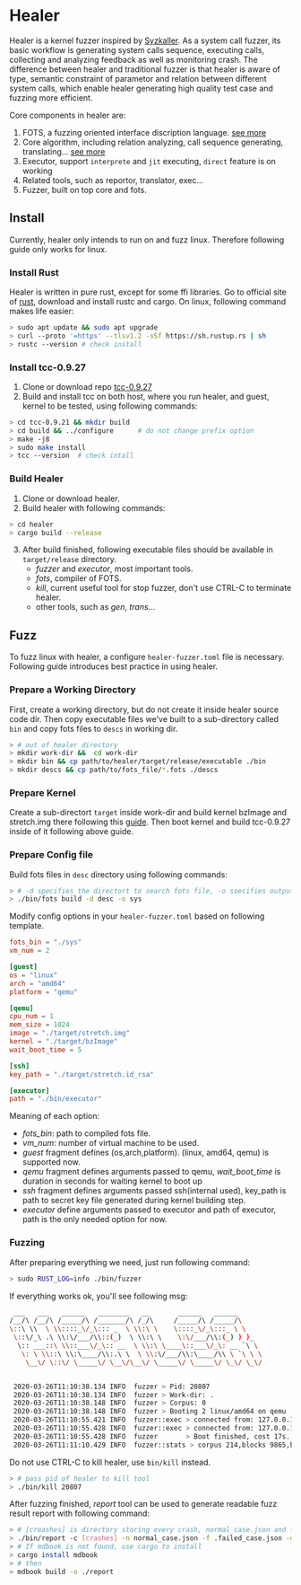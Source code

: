 # Healer
Healer is a kernel fuzzer inspired by [Syzkaller](https://github.com/google/syzkaller).
As a system call fuzzer, its basic workflow is generating system calls sequence, executing
calls, collecting and analyzing feedback as well as monitoring crash. The difference between 
healer and traditional fuzzer is that healer is aware of type, semantic constraint
of parametor and relation between different system calls, which enable healer generating high
quality test case and fuzzing more efficient.

Core components in healer are:
1. FOTS, a fuzzing oriented interface discription language. [see more](./fots/Readme.md)
2. Core algorithm, including relation analyzing, call sequence generating, translating... [see more](./core/Readme.md)
3. Executor, support `interprete` and `jit` executing, `direct` feature is on working
4. Related tools, such as reportor, translator, exec... 
5. Fuzzer, built on top core and fots.

## Install 
Currently, healer only intends to run on and fuzz linux. Therefore following guide only works for linux.

### Install Rust 
Healer is written in pure rust, except for some ffi libraries. Go to official site of [rust](https://www.rust-lang.org/),
download and install rustc and cargo.
On linux, following command makes life easier:
``` bash
> sudo apt update && sudo apt upgrade 
> curl --proto '=https' --tlsv1.2 -sSf https://sh.rustup.rs | sh
> rustc --version # check install
```

### Install tcc-0.9.27
1. Clone or download repo [tcc-0.9.27](https://github.com/TinyCC/tinycc/tree/release_0_9_27)
2. Build and install tcc on both host, where you run healer,  and guest, kernel to be tested, using following commands:
``` bash
> cd tcc-0.9.21 && mkdir build
> cd build && ../configure      # do not change prefix option
> make -j8
> sudo make install 
> tcc --version  # check intall
```

### Build Healer
1. Clone or download healer.
2. Build healer with following commands:
``` bash
> cd healer
> cargo build --release
```
3. After build finished, following executable files should be available in `target/release` directory.
    - *fuzzer* and *executor*, most important tools.
    - *fots*, compiler of FOTS.
    - *kill*, current useful tool for stop fuzzer, don't use CTRL-C to terminate healer.
    - other tools, such as *gen*, *trans*...


## Fuzz
To fuzz linux with healer, a configure `healer-fuzzer.toml` file is necessary. Following 
guide introduces best practice in using healer.

### Prepare a Working Directory
First, create a working directory, but do not create it inside healer source code dir. Then copy 
executable files we've built to a sub-directory called `bin` and copy fots files to `descs` in working dir.
``` bash
> # out of healer directory
> mkdir work-dir &&  cd work-dir
> mkdir bin && cp path/to/healer/target/release/executable ./bin
> mkdir descs && cp path/to/fots_file/*.fots ./descs
```
### Prepare Kernel
Create a sub-directort `target` inside work-dir and build kernel bzImage and stretch.img there following this [guide](https://github.com/google/syzkaller/blob/master/docs/linux/setup_ubuntu-host_qemu-vm_x86-64-kernel.md). Then boot kernel and build tcc-0.9.27 inside of it following above guide.


### Prepare Config file 
Build fots files in `desc` directory using following commands:
``` bash
> # -d specifies the directort to search fots file, -o soecifies output file.
> ./bin/fots build -d desc -o sys
````

Modify config options in your `healer-fuzzer.toml` based on following template.
``` toml
fots_bin = "./sys"
vm_num = 2

[guest]
os = "linux"
arch = "amd64"
platform = "qemu"

[qemu]
cpu_num = 1
mem_size = 1024 
image = "./target/stretch.img"
kernel = "./target/bzImage"
wait_boot_time = 5 

[ssh]
key_path = "./target/stretch.id_rsa"

[executor]
path = "./bin/executor" 
```
Meaning of each option:
- *fots_bin*: path to compiled fots file.
- *vm_num*: number of virtual machine to be used.
- *guest* fragment defines (os,arch,platform). (linux, amd64, qemu) is supported now.
- *qemu* fragment defines arguments passed to qemu, *wait_boot_time* is duration in seconds for waiting kernel to boot up  
- *ssh* fragment defines arguments passed ssh(internal used), key_path is path to secret key file generated during kernel building step.
- *executor* define arguments passed to executor and path of executor, path is the only needed option for now.


### Fuzzing
After preparing everything we need, just run following command:
``` bash 
> sudo RUST_LOG=info ./bin/fuzzer 
```
If everything works ok, you'll see following msg:
``` bash
 ___   ___   ______   ________   __       ______   ______
/__/\ /__/\ /_____/\ /_______/\ /_/\     /_____/\ /_____/\
\::\ \\  \ \\::::_\/_\::: _  \ \\:\ \    \::::_\/_\:::_ \ \
 \::\/_\ .\ \\:\/___/\\::(_)  \ \\:\ \    \:\/___/\\:(_) ) )_
  \:: ___::\ \\::___\/_\:: __  \ \\:\ \____\::___\/_\: __ `\ \
   \: \ \\::\ \\:\____/\\:.\ \  \ \\:\/___/\\:\____/\\ \ `\ \ \
    \__\/ \::\/ \_____\/ \__\/\__\/ \_____\/ \_____\/ \_\/ \_\/


 2020-03-26T11:10:38.134 INFO  fuzzer > Pid: 20807
 2020-03-26T11:10:38.134 INFO  fuzzer > Work-dir: .
 2020-03-26T11:10:38.148 INFO  fuzzer > Corpus: 0
 2020-03-26T11:10:38.148 INFO  fuzzer > Booting 2 linux/amd64 on qemu ...
 2020-03-26T11:10:55.421 INFO  fuzzer::exec > connected from: 127.0.0.1:44098
 2020-03-26T11:10:55.428 INFO  fuzzer::exec > connected from: 127.0.0.1:43476
 2020-03-26T11:10:55.428 INFO  fuzzer       > Boot finished, cost 17s.
 2020-03-26T11:11:10.429 INFO  fuzzer::stats > corpus 214,blocks 9865,branches 11604,candidates 0,normal_case 214,failed_case 0,crashed_case 0
```
Do not use CTRL-C to kill healer, use `bin/kill` instead.
``` bash
> # pass pid of healer to kill tool
> ./bin/kill 20807
```

After fuzzing finished, *report* tool can be used to generate readable fuzz result report with following command:
``` bash 
> # [creashes] is directory storing every crash, normal_case.json and faile_case.json stores test cases, report is written to report directory
> ./bin/report -c [crashes] -n normal_case.json -f .failed_case.json -o report 
> # If mdbook is not found, use cargo to install
> cargo install mdbook
> # then  
> mdbook build -o ./report 
```
